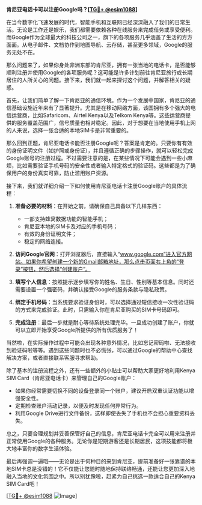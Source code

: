 **肯尼亚电话卡可以注册Google吗？[[TG💪+ @esim1088](https://t.me/s/esim1088)]**

在当今数字化飞速发展的时代，智能手机和互联网已经深深融入了我们的日常生活。无论是工作还是娱乐，我们都需要依赖各种在线服务来完成任务或享受便利。而Google作为全球最大的科技公司之一，旗下的各项服务几乎涵盖了生活的方方面面。从电子邮件、文档协作到地图导航、云存储，甚至更多领域，Google的服务无处不在。

那么问题来了，如果你身处非洲东部的肯尼亚，拥有一张当地的电话卡，是否能够顺利注册并使用Google的各项服务呢？这可能是许多计划前往肯尼亚旅行或长期居住的人所关心的问题。接下来，我们就一起来探讨这个问题，并解答相关的疑惑。

首先，让我们简单了解一下肯尼亚的通信环境。作为一个发展中国家，肯尼亚的通信基础设施近年来有了显著提升。尤其是在移动网络方面，该国拥有多个强大的电信运营商，比如Safaricom、Airtel Kenya以及Telkom Kenya等。这些运营商提供的服务覆盖范围广，信号质量也相对稳定。因此，对于想要在当地使用手机上网的人来说，选择一张合适的本地SIM卡是非常重要的。

那么回到正题，肯尼亚电话卡能否注册Google呢？答案是肯定的。只要你有有效的身份证明文件（如护照或身份证），并且遵循正确的步骤操作，就可以轻松完成Google账号的注册过程。不过需要注意的是，在某些情况下可能会遇到一些小麻烦，比如需要验证手机号码的安全性或者输入特定格式的验证码。这些都是为了确保用户的身份真实可靠，防止滥用账户资源。

接下来，我们就详细介绍一下如何使用肯尼亚电话卡注册Google账户的具体流程：

1. **准备必要的材料**：在开始之前，请确保自己具备以下几样东西：
   - 一部支持蜂窝数据功能的智能手机；
   - 肯尼亚本地的SIM卡及对应的手机号码；
   - 有效的身份证明文件；
   - 稳定的网络连接。

2. **访问Google官网**：打开浏览器后，直接输入“www.google.com”进入官方网站。如果你希望创建一个新的Gmail邮箱地址，那么点击页面右上角的“登录”按钮，然后选择“创建账户”。

3. **填写个人信息**：按照提示逐步填写你的姓名、生日、性别等基本信息。同时还需要设置一个强密码，并确认接受Google的服务条款与隐私政策。

4. **绑定手机号码**：当系统要求验证身份时，可以选择通过短信接收一次性验证码的方式来完成验证。此时，只需输入你在肯尼亚购买的SIM卡号码即可。

5. **完成注册**：最后一步就是耐心等待系统处理完毕。一旦成功创建了账户，你就可以立即开始享受Google所提供的所有优质服务了！

当然啦，在实际操作过程中可能会出现各种意外情况，比如忘记密码啦、无法接收到验证码啦等等。遇到这些问题时也不必慌张，可以通过Google的帮助中心查找解决方案，或者直接联系客服寻求帮助。

除了基本的注册流程之外，还有一些额外的小贴士可以帮助大家更好地利用Kenya SIM Card（肯尼亚电话卡）来管理自己的Google账户：

- 如果你经常需要切换不同的设备登录同一个账户，建议开启双重认证功能以增强安全性。
- 定期检查账户活动记录，以便及时发现任何异常行为。
- 利用Google Drive进行文件备份，这样即使丢失了手机也不会担心重要资料丢失。

总之，只要合理规划并妥善保管好自己的信息，肯尼亚电话卡完全可以用来注册并正常使用Google的各种服务。无论你是短期游客还是长期居民，这项技能都将极大地丰富你的数字生活体验。

最后再强调一遍哦——无论是出于何种目的来到肯尼亚，提前准备好一张靠谱的本地SIM卡总是没错的！它不仅能让您随时随地保持联络畅通，还能让您更加深入地融入当地的文化氛围之中。所以别犹豫啦，赶紧为自己挑选一款适合自己的Kenya SIM Card吧！

[[TG💪+ @esim1088](https://t.me/s/esim1088) ![Image](https://i.postimg.cc/4NQfJmqS/Snipaste-2025-05-13-00-14-12.png)]
